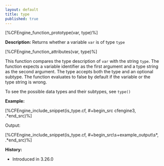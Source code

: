 ```yaml
---
layout: default
title: type
published: true
---
```


[%CFEngine_function_prototype(var, type)%]

**Description:** Returns whether a variable `var` is of type `type`

[%CFEngine_function_attributes(var, type)%]

This function compares the type description of `var` with the string `type`. The function expects a variable identifier as the first argument and a type string as the second argument. The type accepts both the type and an optional subtype. The function evaluates to false by default if the variable or the type string is wrong.

To see the possible data types and their subtypes, see `type()`

**Example:**

[%CFEngine_include_snippet(is_type.cf, #\+begin_src cfengine3, .*end_src)%]

Output:

[%CFEngine_include_snippet(is_type.cf, #\+begin_src\s+example_output\s*, .*end_src)%]

**History:**

* Introduced in 3.26.0
